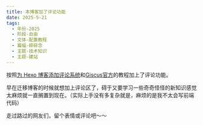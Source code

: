 ```yaml
---
title: 本博客加了评论功能
date: 2025-5-21
tags:
  - 年份-2025
  - 阶段-自由
  - 文体-配置教程
  - 篇幅-碎碎念
  - 主题-技术知识
  - 主题-建站
---
```


按照[为 Hexo 博客添加评论系统](https://ooo.run/post/how-to-add-comment-system-for-static-blog.html)和[Giscus官方](https://giscus.app/zh-CN)的教程加上了评论功能。

早在迁移博客的时候就想加上评论区了，碍于又要学习一些奇奇怪怪的新知识感觉太麻烦就一直搁置到现在。（实际上手没有多复杂就是，麻烦的是我不太会写前端代码）

走过路过的网友们，留个表情或评论吧～～
